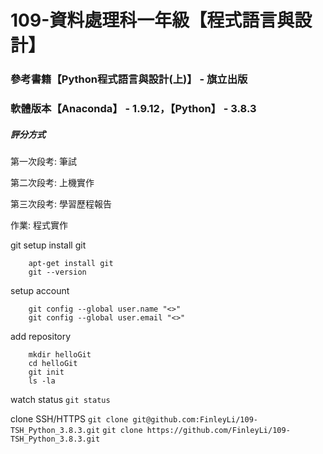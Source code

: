 # 109-資料處理科一年級【程式語言與設計】
### 參考書籍【Python程式語言與設計(上)】 - 旗立出版
### 軟體版本【Anaconda】 - 1.9.12，【Python】 - 3.8.3

##### 評分方式
第一次段考: 筆試

第二次段考: 上機實作

第三次段考: 學習歷程報告

作業: 程式實作

git setup
install git
```
	apt-get install git
	git --version
```

setup account
```
	git config --global user.name "<>"
	git config --global user.email "<>"
```

add repository
```
	mkdir helloGit
	cd helloGit
	git init
	ls -la
```

watch status
	`git status`

clone SSH/HTTPS
	`git clone git@github.com:FinleyLi/109-TSH_Python_3.8.3.git`
	`git clone https://github.com/FinleyLi/109-TSH_Python_3.8.3.git`


